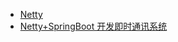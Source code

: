 
- [Netty](https://baekjungho.github.io/wiki/spring/spring-netty/)
- [Netty+SpringBoot 开发即时通讯系统](https://coding.imooc.com/class/626.html)
